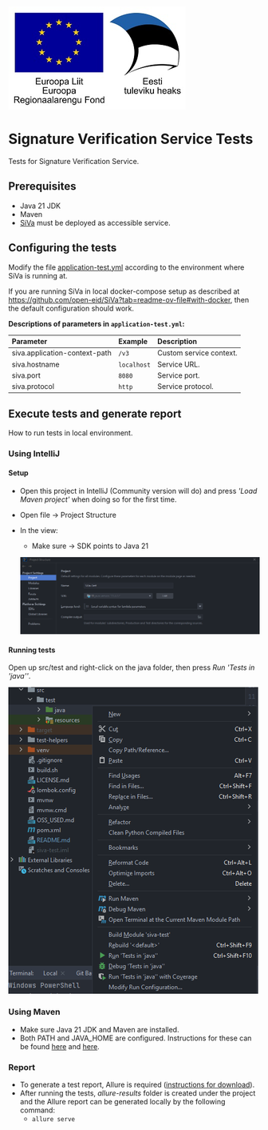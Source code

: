 ![EU Regional Development Fund](docs/img/EL_Regionaalarengu_Fond_horisontaalne-vaike.jpg)

# Signature Verification Service Tests

Tests for Signature Verification Service.

## Prerequisites

- Java 21 JDK
- Maven
- [SiVa](https://github.com/open-eid/SiVa) must be deployed as accessible service.

## Configuring the tests

Modify the file [application-test.yml](src/test/resources/application-test.yml) according to the
environment where SiVa is running at.

If you are running SiVa in local docker-compose setup as described at
https://github.com/open-eid/SiVa?tab=readme-ov-file#with-docker, then the default configuration should work.

**Descriptions of parameters in `application-test.yml`:**

| Parameter                     | Example     | Description             |
|:------------------------------|:------------|:------------------------|
| siva.application-context-path | `/v3`       | Custom service context. |
| siva.hostname                 | `localhost` | Service URL.            |
| siva.port                     | `8080`      | Service port.           |
| siva.protocol                 | `http`      | Service protocol.       |

## Execute tests and generate report

How to run tests in local environment.

### Using IntelliJ

#### Setup

- Open this project in IntelliJ (Community version will do) and press _'Load Maven project'_ when doing so for the first time.
- Open file -> Project Structure
- In the view:
    - Make sure -> SDK points to Java 21

  ![Project Structure](docs/img/Project_Structure.png)

#### Running tests

Open up src/test and right-click on the java folder, then press _Run 'Tests in 'java''_.

![Running tests](docs/img/Run_tests.png)

### Using Maven

- Make sure Java 21 JDK and Maven are installed. 
- Both PATH and JAVA_HOME are configured. Instructions for these can be found [here](https://www.baeldung.com/java-home-on-windows-7-8-10-mac-os-x-linux) and [here](https://www.tutorialspoint.com/maven/maven_environment_setup.htm).

### Report

- To generate a test report, Allure is required ([instructions for download](https://docs.qameta.io/allure/#_installing_a_commandline)).
- After running the tests, _allure-results_ folder is created under the project and the Allure report can be generated locally by the following command:
  - `allure serve`
